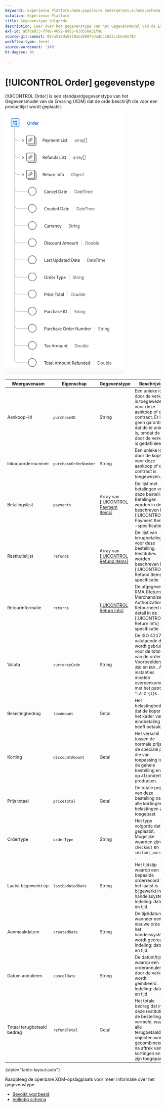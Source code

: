 ```yaml
---
keywords: Experience Platform;home;populaire onderwerpen;schema;Schema;XDM;velden;schema's;Schema's;order;datatype;data-type;data-type;
solution: Experience Platform
title: Gegevenstype Volgorde
description: Leer over het gegevenstype van het Gegevensmodel van de Ervaring van de Orde (XDM).
exl-id: abfc6d53-ffe6-4692-ad65-03d556831fa0
source-git-commit: 09ca510da0819ab38687edadbcc632ccbbe8ef83
workflow-type: tm+mt
source-wordcount: '349'
ht-degree: 0%

---
```


# [!UICONTROL Order] gegevenstype

[!UICONTROL Order] is een standaardgegevenstype van het Gegevensmodel van de Ervaring (XDM) dat de orde beschrijft die voor een productlijst wordt geplaatst.

![ een diagram van het [!UICONTROL Order] gegevenstype.](../images/data-types/order.png)

| Weergavenaam | Eigenschap | Gegevenstype | Beschrijving |
|-------------------------|-------------------------|-----------|------------------------------------------------------------------------------------------------------------------|
| Aankoop-id | `purchaseID` | String | Een unieke id die door de verkoper is toegewezen voor deze aankoop of dit contract. Er is geen garantie dat de id uniek is, omdat de id door de verkoper is gedefinieerd. |
| Inkoopordernummer | `purchaseOrderNumber` | String | Een unieke id die door de koper voor deze aankoop of dit contract is toegewezen. |
| Betalingslijst | `payments` | Array van [[!UICONTROL Payment Items]](./payment-item.md) | De lijst met betalingen voor deze bestelling. Betalingen worden in detail beschreven in de [!UICONTROL Payment Items] -specificatie. |
| Restitutielijst | `refunds` | Array van [[!UICONTROL Refund Items]](./refund-item.md) | De lijst van terugbetalingen voor deze bestelling. Restituties worden beschreven in de [!UICONTROL Refund Items] -specificatie. |
| Retourinformatie | `returns` | [[!UICONTROL Return Info]](./return.md) | De afgegeven RMA (Return Merchandise Authorization). Retourneert u in detail in de [!UICONTROL Return Info] specificatie. |
| Valuta | `currencyCode` | String | De ISO 4217-valutacode die wordt gebruikt voor de totalen van de orders. Voorbeelden zijn `USD` en `EUR` . Alle instanties moeten overeenkomen met het patroon `^[A-Z]{3}$` . |
| Belastingbedrag | `taxAmount` | Getal | Het belastingbedrag dat de koper in het kader van de eindbetaling heeft betaald. |
| Korting | `discountAmount` | Getal | Het verschil tussen de normale prijs en de speciale prijs die van toepassing is op de gehele bestelling en niet op afzonderlijke producten. |
| Prijs totaal | `priceTotal` | Getal | De totale prijs van deze bestelling nadat alle kortingen en belastingen zijn toegepast. |
| Ordertype | `orderType` | String | Het type volgorde dat is geplaatst. Mogelijke waarden zijn `checkout` en `instant_purchase` . |
| Laatst bijgewerkt op | `lastUpdatedDate` | String | Het tijdstip waarop een bepaalde orderrecord voor het laatst is bijgewerkt in het handelssysteem. Indeling: datum en tijd. |
| Aanmaakdatum | `createdDate` | String | De tijd/datum wanneer een nieuwe orde in het handelssysteem wordt gecreeerd. Indeling: datum en tijd. |
| Datum annuleren | `cancelDate` | String | De datum/tijd waarop een orderannulering door de verkoper wordt geïnitieerd. Indeling: datum en tijd. |
| Totaal terugbetaald bedrag | `refundTotal` | Getal | Het totale bedrag dat in deze restitutie op de bestelling is vermeld, waarbij alle terugbetaalde objecten worden gecombineerd, na aftrek van kortingen enz. zijn toegepast. |

{style="table-layout:auto"}

Raadpleeg de openbare XDM-opslagplaats voor meer informatie over het gegevenstype:

* [ Bevolkt voorbeeld ](https://github.com/adobe/xdm/blob/master/components/datatypes/data/order.example.1.json)
* [ Volledig schema ](https://github.com/adobe/xdm/blob/master/components/datatypes/data/order.schema.json)
